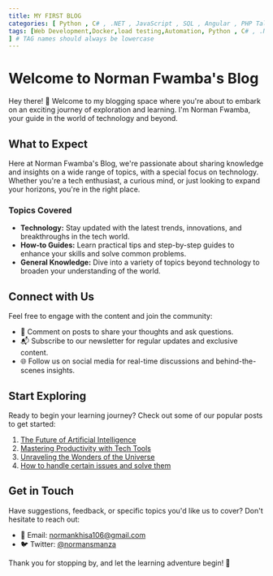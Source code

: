 ```yaml
---
title: MY FIRST BLOG
categories: [ Python , C# , .NET , JavaScript , SQL , Angular , PHP Talks about , devops.]
tags: [Web Development,Docker,load testing,Automation, Python , C# , .NET ,JavaScript , SQL , Angular , PHP Talks about,devops,  dotnet #angular
] # TAG names should always be lowercase
---
```


# Welcome to Norman Fwamba's Blog

Hey there! 👋 Welcome to my blogging space where you're about to embark on an exciting journey of exploration and learning. I'm Norman Fwamba, your guide in the world of technology and beyond.

## What to Expect

Here at Norman Fwamba's Blog, we're passionate about sharing knowledge and insights on a wide range of topics, with a special focus on technology. Whether you're a tech enthusiast, a curious mind, or just looking to expand your horizons, you're in the right place.

### Topics Covered

- **Technology:** Stay updated with the latest trends, innovations, and breakthroughs in the tech world.
- **How-to Guides:** Learn practical tips and step-by-step guides to enhance your skills and solve common problems.
- **General Knowledge:** Dive into a variety of topics beyond technology to broaden your understanding of the world.

## Connect with Us

Feel free to engage with the content and join the community:

- 📝 Comment on posts to share your thoughts and ask questions.
- 📬 Subscribe to our newsletter for regular updates and exclusive content.
- 🌐 Follow us on social media for real-time discussions and behind-the-scenes insights.

## Start Exploring

Ready to begin your learning journey? Check out some of our popular posts to get started:

1. [The Future of Artificial Intelligence](#)
2. [Mastering Productivity with Tech Tools](#)
3. [Unraveling the Wonders of the Universe](#)
4. [How to handle certain issues and solve them](#)

## Get in Touch

Have suggestions, feedback, or specific topics you'd like us to cover? Don't hesitate to reach out:

- 📧 Email: [normankhisa106@gmail.com](mailto:normankhisa106@gmail.com)
- 🐦 Twitter: [@normansmanza](https://twitter.com/normansmanza)

Thank you for stopping by, and let the learning adventure begin! 🚀

